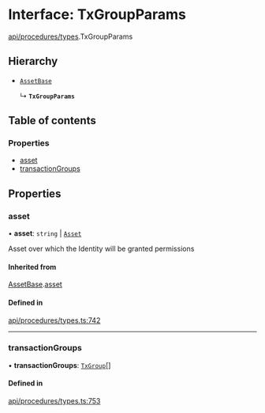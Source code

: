 # Interface: TxGroupParams

[api/procedures/types](../wiki/api.procedures.types).TxGroupParams

## Hierarchy

- [`AssetBase`](../wiki/api.procedures.types.AssetBase)

  ↳ **`TxGroupParams`**

## Table of contents

### Properties

- [asset](../wiki/api.procedures.types.TxGroupParams#asset)
- [transactionGroups](../wiki/api.procedures.types.TxGroupParams#transactiongroups)

## Properties

### asset

• **asset**: `string` \| [`Asset`](../wiki/api.entities.Asset.Asset)

Asset over which the Identity will be granted permissions

#### Inherited from

[AssetBase](../wiki/api.procedures.types.AssetBase).[asset](../wiki/api.procedures.types.AssetBase#asset)

#### Defined in

[api/procedures/types.ts:742](https://github.com/PolymathNetwork/polymesh-sdk/blob/c6fe1be3/src/api/procedures/types.ts#L742)

___

### transactionGroups

• **transactionGroups**: [`TxGroup`](../wiki/types.TxGroup)[]

#### Defined in

[api/procedures/types.ts:753](https://github.com/PolymathNetwork/polymesh-sdk/blob/c6fe1be3/src/api/procedures/types.ts#L753)
